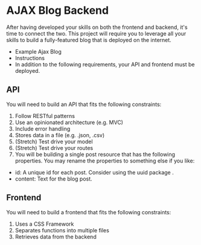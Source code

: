 # AJAX Blog Backend

After having developed your skills on both the frontend and backend, it's time to connect the two. This project will require you to leverage all your skills to build a fully-featured blog that is deployed on the internet.

- Example Ajax Blog
- Instructions
- In addition to the following requirements, your API and frontend must be deployed.

## API
You will need to build an API that fits the following constraints:

1. Follow RESTful patterns
1. Use an opinionated architecture (e.g. MVC)
1. Include error handling
1. Stores data in a file (e.g. .json, .csv)
1. (Stretch) Test drive your model
1. (Stretch) Test drive your routes
1. You will be building a single post resource that has the following properties. You may rename the properties to something else if you like:

- id: A unique id for each post. Consider using the uuid package  .
- content: Text for the blog post.

## Frontend
You will need to build a frontend that fits the following constraints:

1. Uses a CSS Framework
1. Separates functions into multiple files
1. Retrieves data from the backend
